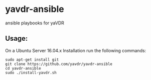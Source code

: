 # yavdr-ansible
ansible playbooks for yaVDR

## Usage:

On a Ubuntu Server 16.04.x Installation run the following commands:
```
sudo apt-get install git
git clone https://github.com/yavdr/yavdr-ansible
cd yavdr-ansible
sudo ./install-yavdr.sh
```
